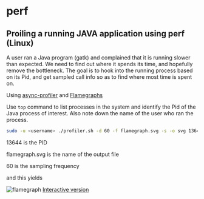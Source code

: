 # perf


## Proiling a running JAVA application using perf (Linux)

A user ran a Java program (gatk) and complained that it is running slower than expected. We need to find out where it spends its time, and hopefully remove the bottleneck. The goal is to hook into the running process based on its Pid, and get sampled call info so as to find where most time is spent on. 

Using [async-profiler](https://github.com/jvm-profiling-tools/async-profiler) and [Flamegraphs](http://www.brendangregg.com/flamegraphs.html)

Use `top` command to list processes in the system and identify the Pid of the Java process of interest. Also note down the name of the user who ran the process. 

```bash
sudo -u <username> ./profiler.sh -d 60 -f flamegraph.svg -s -o svg 13644
```

13644 is the PID

flamegraph.svg is the name of the output file

60 is the sampling frequency

and this yields

![flamegraph](https://aravindh.net/wiki/images/flamegraph.svg)
[Interactive version](https://aravindh.net/wiki/images/flamegraph.svg)

